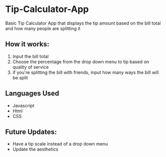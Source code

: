 # Tip-Calculator-App

Basic Tip Calculator App that displays the tip amount based on the bill total and how many people are splitting it

## How it works:

1) Input the bill total
2) Choose the percentage from the drop down menu to tip based on quality of service
3) if you're splitting the bill with friends, input how many ways the bill will be split

## Languages Used

* Javascript
* Html
* CSS

## Future Updates:
* Have a tip scale instead of a drop down menu
* Update the aesthetics


